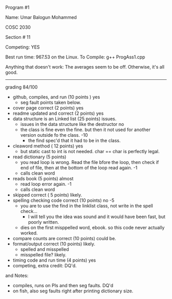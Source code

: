 Program #1

Name: Umar Balogun Mohammed

COSC 2030

Section # 11

Competing: YES

Best run time: 967.53 on the Linux.
  To Compile: g++ ProgAss1.cpp

Anything that doesn't work: The averages seem to be off. Otherwise, it's all good.


---
grading 84/100<BR>
* github, compiles, and  run (10 points ) yes
  * seg fault points taken below.
* cover page correct (2 points) yes
* readme updated and correct (2 points) yes
* data structure is an Linked list (25 points) issues.
  * issues in the data structure like the destructor no
  * the class is fine even the fine. but then it not used for another version outside fo the class.  -10
    * the find spec'd that it had to be in the class.
* cleaword method ( 12 points) yes
  * but static cast to int is not needed.  char == char is perfectly legal.
* read dictionary (5 points)
  * you read loop is wrong.  Read the file bfore the loop, then check if end of file, then at the bottom of the loop read again. -1
  * calls clean word
* reads book (5 points) almost
  * read loop error again. -1
  * calls clean word
* skipped correct ( 5 points) likely.
* spelling checking code correct (10 points) no -5
  * you are to use the find in the linklist class, not write in the spell check...
    * I will tell you the idea was sound and it would have been fast, but poorly written.
  * dies on the first misppelled word, ebook.  so this code never actually worked.
* compare counts are correct (10 points) could be.
* format/output correct (10 points) likely.
  * spelled and misspelled
  * misspelled file? likely.
* timing code and run time (4 points) yes
* competing, extra credit: DQ'd.

and Notes:<BR>
* compiles, runs on PIs and then seg faults.  DQ'd
* on fish, also seg faults right after printing dictionary size.
 
